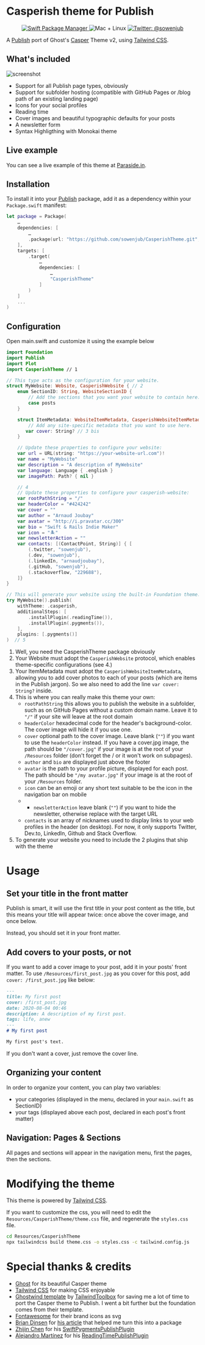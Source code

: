 # Casperish theme for Publish

<p align="center">
    <a href="https://swift.org/package-manager">
        <img src="https://img.shields.io/badge/swiftpm-compatible-brightgreen.svg?style=flat" alt="Swift Package Manager" />
    </a>
     <img src="https://img.shields.io/badge/platforms-mac+linux-brightgreen.svg?style=flat" alt="Mac + Linux" />
    <a href="https://twitter.com/sowenjub">
        <img src="https://img.shields.io/badge/twitter-@sowenjub-blue.svg?style=flat" alt="Twitter: @sowenjub" />
    </a>
</p>

A [Publish](https://github.com/johnsundell/publish) port of Ghost's [Casper](https://github.com/TryGhost/Casper) Theme v2, using [Tailwind CSS](https://tailwindcss.com).

## What's included

![screenshot](https://github.com/sowenjub/CasperishTheme/blob/master/assets/Screenshot%20Desktop.png?raw=true)

- Support for all Publish page types, obviously
- Support for subfolder hosting (compatible with GitHub Pages or /blog path of an existing landing page)
- Icons for your social profiles
- Reading time
- Cover images and beautiful typographic defaults for your posts
- A newsletter form
- Syntax Highligthing with Monokai theme

## Live example

You can see a live example of this theme at [Paraside.in](https://paraside.in).

 ## Installation

 To install it into your [Publish](https://github.com/johnsundell/publish) package, add it as a dependency within your `Package.swift` manifest:

 ```swift
 let package = Package(
     …
     dependencies: [
         …
         .package(url: "https://github.com/sowenjub/CasperishTheme.git", .branch("master"))
     ],
     targets: [
         .target(
             …
             dependencies: [
                 …
                 "CasperishTheme"
             ]
         )
     ]
     ...
 )
 ```

 ## Configuration

 Open main.swift and customize it using the example below

 ```swift
 import Foundation
 import Publish
 import Plot
 import CasperishTheme // 1

 // This type acts as the configuration for your website.
 struct MyWebsite: Website, CasperishWebsite { // 2
     enum SectionID: String, WebsiteSectionID {
         // Add the sections that you want your website to contain here:
         case posts
     }

     struct ItemMetadata: WebsiteItemMetadata, CasperishWebsiteItemMetadata { // 3
         // Add any site-specific metadata that you want to use here.
        var cover: String? // 3 bis
     }

     // Update these properties to configure your website:
     var url = URL(string: "https://your-website-url.com")!
     var name = "MyWebsite"
     var description = "A description of MyWebsite"
     var language: Language { .english }
     var imagePath: Path? { nil }

     // 4
     // Update these properties to configure your casperish-website:
     var rootPathString = "/"
     var headerColor = "#424242"
     var cover = ""
     var author = "Arnaud Joubay"
     var avatar = "http://i.pravatar.cc/300"
     var bio = "Swift & Rails Indie Maker"
     var icon = "🏝"
     var newsletterAction = ""
     var contacts: [(ContactPoint, String)] { [
         (.twitter, "sowenjub"),
         (.dev, "sowenjub"),
         (.linkedIn, "arnaudjoubay"),
         (.gitHub, "sowenjub"),
         (.stackoverflow, "229688"),
     ]}
 }

 // This will generate your website using the built-in Foundation theme:
 try MyWebsite().publish(
     withTheme: .casperish,
     additionalSteps: [
         .installPlugin(.readingTime()),
         .installPlugin(.pygments()),
     ],
     plugins: [.pygments()]
 )  // 5
 ```

1. Well, you need the CasperishTheme package obviously
2. Your Website must adopt the `CasperishWebsite` protocol, which enables theme-specific configurations (see 4.)
3. Your ItemMetadata must adopt the `CasperishWebsiteItemMetadata`, allowing you to add cover photos to each of your posts (which are items in the Publish jargon). So we also need to add the line `var cover: String?` inside.
4. This is where you can really make this theme your own:
    - `rootPathString` this allows you to publish the website in a subfolder, such as on GitHub Pages without a custom domain name. Leave it to `"/"` if your site will leave at the root domain
    - `headerColor` hexadecimal code for the header's background-color. The cover image will hide it if you use one.
    - `cover` optional path to the cover image. Leave blank (`""`) if you want to use the `headerColor` instead. If you have a cover.jpg image, the path should be `"/cover.jpg"` if your image is at the root of your `/Resources` folder (don't forget the / or it won't work on subpages).
    - `author` and  `bio` are displayed just above the footer
    - `avatar` is the path to your profile picture, displayed for each post. The path should be `"/my avatar.jpg"` if your image is at the root of your `/Resources` folder.
    - `icon` can be an emoji or any short text suitable to be the icon in the navigation bar on mobile
    - - `newsletterAction` leave blank (`""`) if you want to hide the newsletter, otherwise replace with the target URL
    - `contacts` is an array of nicknames used to display links to your web profiles in the header (on desktop). For now, it only supports Twitter, Dev.to, LinkedIn, Github and Stack Overflow.
5. To generate your website you need to include the 2 plugins that ship with the theme

# Usage

## Set your title in the front matter

Publish is smart, it will use the first title in your post content as the title, but this means your title will appear twice: once above the cover image, and once below.

Instead, you should set it in your front matter.

## Add covers to your posts, or not
If you want to add a cover image to your post, add it in your posts' front matter.
To use `/Resources/first_post.jpg` as you cover for this post, add `cover: /first_post.jpg` like below:

```markdown
---
title: My first post
cover: /first_post.jpg
date: 2020-08-04 00:46
description: A description of my first post.
tags: life, anew
---
# My first post

My first post's text.
```

If you don't want a cover, just remove the cover line.

## Organizing your content

In order to organize your content, you can play two variables:
* your categories (displayed in the menu, declared in your `main.swift` as SectionID)
* your tags (displayed above each post, declared in each post's front matter)

## Navigation: Pages & Sections

All pages and sections will appear in the navigation menu, first the pages, then the sections.

# Modifying the theme

This theme is powered by [Tailwind CSS](https://tailwindcss.com).

If you want to customize the css, you will need to edit the `Resources/CasperishTheme/theme.css` file, and regenerate the `styles.css` file. 
```bash
cd Resources/CasperishTheme
npx tailwindcss build theme.css -o styles.css -c tailwind.config.js
```

# Special thanks & credits

* [Ghost](https://ghost.org) for its beautiful Casper theme
* [Tailwind CSS](https://tailwindcss.com) for making CSS enjoyable
* [Ghostwind template](https://github.com/tailwindtoolbox/Ghostwind) by [TailwindToolbox](https://www.tailwindtoolbox.com) for saving me a lot of time to port the Casper theme to Publish. I went a bit further but the foundation comes from their template.
* [Fontawesome](https://fontawesome.com) for their brand icons as svg
* [Brian Dinsen](https://twitter.com/briandinsen) for [his article](https://brian.dk/posts/create-a-publish-theme-in-its-own-swift-package/) that helped me turn this into a package
* [Zhijin Chen](https://czj.pw) for his [SwiftPygmentsPublishPlugin](https://github.com/Ze0nC/SwiftPygmentsPublishPlugin)
* [Alejandro Martínez](https://twitter.com/alexito4) for his [ReadingTimePublishPlugin](https://github.com/alexito4/ReadingTimePublishPlugin)
